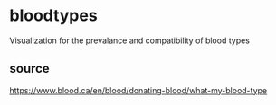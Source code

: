 # bloodtypes

Visualization for the prevalance and compatibility of blood types

## source

https://www.blood.ca/en/blood/donating-blood/what-my-blood-type
